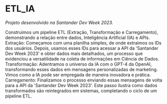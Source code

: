 # ETL_IA

*Projeto desenvolvido na Santander Dev Week 2023.*

Construimos um pipeline ETL (Extração, Transformação e Carregamento), demonstrando a relação entre dados, Inteligência Artificial (IA) e APIs.
Extração: Começamos com uma planilha simples, de onde extraimos os IDs dos usuários. Depois, usamos esses IDs para acessar a API da 
'Santander Dev Week 2023' e obter dados mais detalhados, um processo que evidenciou a versatilidade na coleta de informações em Ciência de Dados.
Transformação: Adentramos o universo da IA com o GPT-4 da OpenAI, transformando esses dados em mensagens personalizadas de marketing. Vimos como a IA pode ser empregada de maneira inovadora e prática.
Carregamento: Finalizamos o processo enviando essas mensagens de volta para a API da 'Santander Dev Week 2023'.
Este passo ilustra como dados transformados são reintegrados em sistemas, completando o ciclo de um pipeline ETL.
